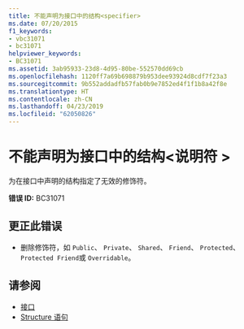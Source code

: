 ```yaml
---
title: 不能声明为接口中的结构<specifier>
ms.date: 07/20/2015
f1_keywords:
- vbc31071
- bc31071
helpviewer_keywords:
- BC31071
ms.assetid: 3ab95933-23d8-4d95-80be-552570dd69cb
ms.openlocfilehash: 1120ff7a69b698879b953dee93924d8cdf7f23a3
ms.sourcegitcommit: 9b552addadfb57fab0b9e7852ed4f1f1b8a42f8e
ms.translationtype: HT
ms.contentlocale: zh-CN
ms.lasthandoff: 04/23/2019
ms.locfileid: "62050826"
---
```

# <a name="structure-in-an-interface-cannot-be-declared-specifier"></a>不能声明为接口中的结构\<说明符 >
为在接口中声明的结构指定了无效的修饰符。  
  
 **错误 ID:** BC31071  
  
## <a name="to-correct-this-error"></a>更正此错误  
  
- 删除修饰符，如 `Public`、 `Private`、 `Shared`、 `Friend`、 `Protected`、 `Protected Friend`或 `Overridable`。  
  
## <a name="see-also"></a>请参阅

- [接口](../../visual-basic/programming-guide/language-features/interfaces/index.md)
- [Structure 语句](../../visual-basic/language-reference/statements/structure-statement.md)
